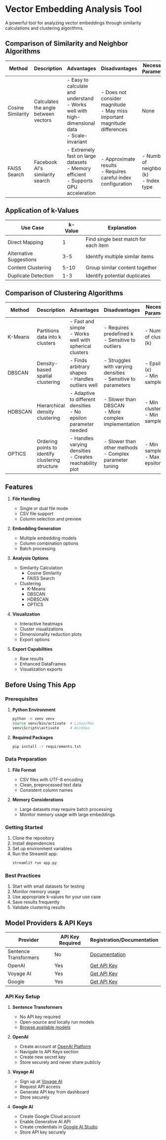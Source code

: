 # Vector Embedding Analysis Tool

A powerful tool for analyzing vector embeddings through similarity calculations and clustering algorithms.

## Comparison of Similarity and Neighbor Algorithms

| Method | Description | Advantages | Disadvantages | Necessary Parameters |
|--------|-------------|------------|---------------|---------------------|
| Cosine Similarity | Calculates the angle between vectors | - Easy to calculate and understand<br>- Works well with high-dimensional data<br>- Scale-invariant | - Does not consider magnitude<br>- May miss important magnitude differences | None |
| FAISS Search | Facebook AI's similarity search | - Extremely fast on large datasets<br>- Memory efficient<br>- Supports GPU acceleration | - Approximate results<br>- Requires careful index configuration | - Number of neighbors (k)<br>- Index type |

## Application of k-Values

| Use Case | k-Value | Explanation |
|----------|---------|-------------|
| Direct Mapping | 1 | Find single best match for each item |
| Alternative Suggestions | 3-5 | Identify multiple similar items |
| Content Clustering | 5-10 | Group similar content together |
| Duplicate Detection | 1-3 | Identify potential duplicates |

## Comparison of Clustering Algorithms

| Method | Description | Advantages | Disadvantages | Necessary Parameters |
|--------|-------------|------------|---------------|---------------------|
| K-Means | Partitions data into k clusters | - Fast and simple<br>- Works well with spherical clusters | - Requires predefined k<br>- Sensitive to outliers | - Number of clusters (k) |
| DBSCAN | Density-based spatial clustering | - Finds arbitrary shapes<br>- Handles outliers well | - Struggles with varying densities<br>- Sensitive to parameters | - Epsilon (ε)<br>- Min samples |
| HDBSCAN | Hierarchical density clustering | - Adaptive to different densities<br>- No epsilon parameter needed | - Slower than DBSCAN<br>- More complex implementation | - Min cluster size<br>- Min samples |
| OPTICS | Ordering points to identify clustering structure | - Handles varying densities<br>- Creates reachability plot | - Slower than other methods<br>- Complex parameter tuning | - Min samples<br>- Max epsilon |

## Features

1. **File Handling**
   - Single or dual file mode
   - CSV file support
   - Column selection and preview

2. **Embedding Generation**
   - Multiple embedding models
   - Column combination options
   - Batch processing

3. **Analysis Options**
   - Similarity Calculation
     - Cosine Similarity
     - FAISS Search
   - Clustering
     - K-Means
     - DBSCAN
     - HDBSCAN
     - OPTICS

4. **Visualization**
   - Interactive heatmaps
   - Cluster visualizations
   - Dimensionality reduction plots
   - Export options

5. **Export Capabilities**
   - Raw results
   - Enhanced DataFrames
   - Visualization exports

## Before Using This App

### Prerequisites

1. **Python Environment**
   ```bash
   python -m venv venv
   source venv/bin/activate  # Linux/Mac
   venv\Scripts\activate     # Windows
   ```

2. **Required Packages**
   ```bash
   pip install -r requirements.txt
   ```

### Data Preparation

1. **File Format**
   - CSV files with UTF-8 encoding
   - Clean, preprocessed text data
   - Consistent column names

2. **Memory Considerations**
   - Large datasets may require batch processing
   - Monitor memory usage with large embeddings

### Getting Started

1. Clone the repository
2. Install dependencies
3. Set up environment variables
4. Run the Streamlit app:
   ```bash
   streamlit run app.py
   ```

### Best Practices

1. Start with small datasets for testing
2. Monitor memory usage
3. Use appropriate k-values for your use case
4. Save results frequently
5. Validate clustering results

## Model Providers & API Keys

| Provider | API Key Required | Registration/Documentation |
|----------|-----------------|---------------------------|
| Sentence Transformers | No | [Documentation](https://www.sbert.net/) |
| OpenAI | Yes | [Get API Key](https://platform.openai.com/api-keys) |
| Voyage AI | Yes | [Get API Key](https://dash.voyageai.com/api-keys) |
| Google | Yes | [Get API Key](https://aistudio.google.com/app/apikey) |

### API Key Setup

1. **Sentence Transformers**
   - No API key required
   - Open-source and locally run models
   - [Browse available models](https://huggingface.co/sentence-transformers)

2. **OpenAI**
   - Create account at [OpenAI Platform](https://platform.openai.com)
   - Navigate to API Keys section
   - Create new secret key
   - Store securely and never share publicly

3. **Voyage AI**
   - Sign up at [Voyage AI](https://www.voyageai.com)
   - Request API access
   - Generate API key from dashboard
   - Store securely

4. **Google AI**
   - Create Google Cloud account
   - Enable Generative AI API
   - Create credentials in [Google AI Studio](https://aistudio.google.com/app/apikey)
   - Store API key securely
